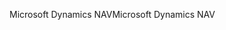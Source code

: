 <span data-ttu-id="542b6-101">Microsoft Dynamics NAV</span><span class="sxs-lookup"><span data-stu-id="542b6-101">Microsoft Dynamics NAV</span></span>